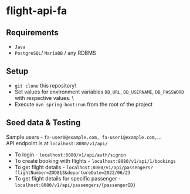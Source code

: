 # flight-api-fa

## Requirements

- `Java`
- `PostgreSQL`/ `MariaDB` / any RDBMS

## Setup

- `git clone` this repository\
- Set values for environment variables  `DB_URL`, `DB_USERNAME`, `DB_PASSWORD` with respective values. \
- Execute `mvn spring-boot:run` from the root of the project

## Seed data & Testing

Sample users - `fa-user0@example.com, fa-user1@example.com,`...\
API endpoint is at `localhost:8080/v1/api/`

- To login - `localhost:8080/v1/api/auth/signin`
- To create booking with flights - `localhost:8080/v1/api/1/bookings`
- To get flight details - `localhost:8080/v1/api/passengers?flightNumber=ZOD813&departureDate=2022/06/23`
- To get flight details for specific passenger - `localhost:8080/v1/api/passengers/{passengerID}`
